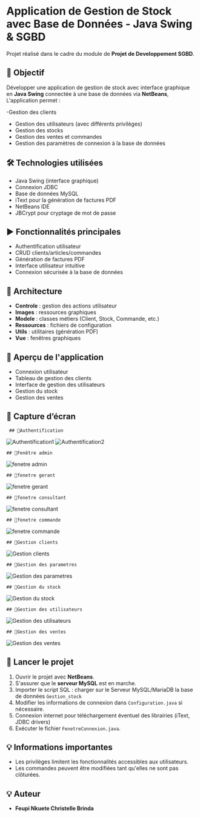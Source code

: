 # Application de Gestion de Stock avec Base de Données - Java Swing & SGBD

Projet réalisé dans le cadre du module de **Projet de Developpement SGBD**.

## 🎯 Objectif
Développer une application de gestion de stock avec interface graphique en **Java Swing** connectée à une base de données via **NetBeans**,
 L'application permet : 

-Gestion des clients
- Gestion des utilisateurs (avec différents privilèges)
- Gestion des stocks
- Gestion des ventes et commandes
- Gestion des paramètres de connexion à la base de données

## 🛠️ Technologies utilisées

- Java Swing (interface graphique)
- Connexion JDBC
- Base de données MySQL
- iText pour la génération de factures PDF
- NetBeans IDE
- JBCrypt pour cryptage de mot de passe

## ▶️ Fonctionnalités principales

- Authentification utilisateur
- CRUD clients/articles/commandes
- Génération de factures PDF
- Interface utilisateur intuitive
- Connexion sécurisée à la base de données

## 🧩 Architecture
- **Controle** : gestion des actions utilisateur
- **Images** : ressources graphiques
- **Modele** : classes métiers (Client, Stock, Commande, etc.)
- **Ressources** : fichiers de configuration
- **Utils** : utilitaires (génération PDF)
- **Vue** : fenêtres graphiques

## 📸 Aperçu de l'application
- Connexion utilisateur
- Tableau de gestion des clients
- Interface de gestion des utilisateurs
- Gestion du stock
- Gestion des ventes

## 🧪 Capture d’écran

     ## 🧪Authentification

![Authentification1](images/authentification.png)
![Authentification2](images/Capture.JPG)

    ## 🧪Fenêtre admin
![fenetre admin](images/fenetreadmin.png)

    ## 🧪fenetre gerant
![fenetre gerant](images/fenetregerant.png)

    ## 🧪fenetre consultant
![fenetre consultant](images/fenetreconsultant.png)

    ## 🧪fenetre commande
![fenetre commande](images/fentrecommande.png)

    ## 🧪Gestion clients
![Gestion clients](images/gestionclient.png)

    ## 🧪Gestion des parametres
![Gestion des parametres](images/gestiondesparametres.png)

    ## 🧪Gestion du stock
![Gestion du stock](images/gestiondustock.png)

    ## 🧪Gestion des utilisateurs
![Gestion des utilisateurs](images/gestionutilisateurs.png)

    ## 🧪Gestion des ventes
![Gestion des ventes](images/gestionvente.png)

## 🔧 Lancer le projet

1. Ouvrir le projet avec **NetBeans**.
2. S'assurer que le **serveur MySQL** est en marche.
3. Importer le script SQL : charger sur le  Serveur MySQL/MariaDB  la base de données `Gestion_stock`
4. Modifier les informations de connexion dans `Configuration.java` si nécessaire.
5. Connexion internet pour téléchargement éventuel des librairies (iText, JDBC drivers)
6. Exécuter le fichier `FenetreConnexion.java`.

## 💡 Informations importantes
- Les privilèges limitent les fonctionnalités accessibles aux utilisateurs.
- Les commandes peuvent être modifiées tant qu'elles ne sont pas clôturées.


## 💡 Auteur

- **Feupi Nkuete Christelle Brinda**
